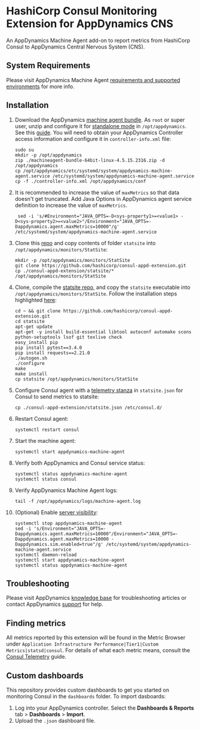 # HashiCorp Consul Monitoring Extension for AppDynamics CNS
An AppDynamics Machine Agent add-on to report metrics from HashiCorp Consul to AppDynamics Central Nervous System (CNS).

## System Requirements
Please visit AppDynamics Machine Agent [requirements and supported environments] for more info.

## Installation

 1. Download the AppDynamics [machine agent bundle]. As `root` or super user, unzip and configure it for [standalone mode] in `/opt/appdynamics`. See this [guide]. You will need to obtain your AppDynamics Controller access information and configure it in `controller-info.xml` file:

        sudo su
        mkdir -p /opt/appdynamics
        zip ./machineagent-bundle-64bit-linux-4.5.15.2316.zip -d /opt/appdynamics
        cp /opt/appdynamics/etc/systemd/system/appdynamics-machine-agent.service /etc/systemd/system/appdynamics-machine-agent.service
        cp -f ./controller-info.xml /opt/appdynamics/conf

 2. It is recommended to increase the value of `maxMetrics` so that data doesn't get truncated. Add Java Options in AppDynamics agent service definition to increase the value of `maxMetrics`.
 
         sed -i 's/#Environment="JAVA_OPTS=-D<sys-property1>=<value1> -D<sys-property2>=<value2>"/Environment="JAVA_OPTS=-Dappdynamics.agent.maxMetrics=10000"/g' /etc/systemd/system/appdynamics-machine-agent.service
 
 3. Clone this [repo] and copy contents of folder `statsite` into `/opt/appdynamics/monitors/StatSite`:
 
        mkdir -p /opt/appdynamics/monitors/StatSite
        git clone https://github.com/hashicorp/consul-appd-extension.git
        cp ./consul-appd-extension/statsite/* /opt/appdynamics/monitors/StatSite

 4. Clone, compile the [statsite repo], and copy the `statsite` executable into `/opt/appdynamics/monitors/StatSite`. Follow the installation steps highlighted [here]:
 
        cd ~ && git clone https://github.com/hashicorp/consul-appd-extension.git
        cd statsite
        apt-get update
        apt-get -y install build-essential libtool autoconf automake scons python-setuptools lsof git texlive check
        easy_install pip
        pip install pytest==3.4.0 
        pip install requests==2.21.0
        ./autogen.sh
        ./configure
        make
        make install
        cp statsite /opt/appdynamics/monitors/StatSite

 5. Configure Consul agent with a [telemetry stanza] in `statsite.json` for Consul to send metrics to statsite:

        cp ./consul-appd-extension/statsite.json /etc/consul.d/

 6. Restart Consul agent:

        systemctl restart consul

 7. Start the machine agent:
 
        systemctl start appdynamics-machine-agent

 8. Verify both AppDynamics and Consul service status:
       
        systemctl status appdynamics-machine-agent
        systemctl status consul

 9. Verify AppDynamics Machine Agent logs:
       
        tail -f /opt/appdynamics/logs/machine-agent.log

 10. (Optional) Enable [server visibility]:
       
       ```
       systemctl stop appdynamics-machine-agent
       sed -i 's/Environment="JAVA_OPTS=-Dappdynamics.agent.maxMetrics=10000"/Environment="JAVA_OPTS=-Dappdynamics.agent.maxMetrics=10000 -Dappdynamics.sim.enabled=true"/g' /etc/systemd/system/appdynamics-machine-agent.service
       systemctl daemon-reload
       systemctl start appdynamics-machine-agent
       systemctl status appdynamics-machine-agent
       ```


## Troubleshooting
Please visit AppDynamics [knowledge base] for troubleshooting articles or contact AppDynamics [support] for help.

## Finding metrics
All metrics reported by this extension will be found in the Metric Browser under `Application Infrastructure Performance|Tier1|Custom Metrics|statsd|consul`. For details of what each metric means, consult the [Consul Telemetry] guide.

## Custom dashboards
This repository provides custom dashboards to get you started on monitoring Consul in the `dashboards` folder. To import dasboards:

 1. Log into your AppDynamics controller. Select the **Dashboards & Reports** tab > **Dashboards** > **Import**.
 2. Upload the  `.json` dashboard file.
  

[requirements and supported environments]: https://docs.appdynamics.com/display/PRO45/Standalone+Machine+Agent+Requirements+and+Supported+Environments
[machine agent bundle]: https://download.appdynamics.com/download/#version=&apm=machine&os=&platform_admin_os=&appdynamics_cluster_os=&events=&eum=&page=1
[guide]: https://docs.appdynamics.com/display/PRO45/Linux+Install+Using+ZIP+with+Bundled+JRE
[repo]: https://github.com/hashicorp/consul-appd-extension
[standalone mode]: https://docs.appdynamics.com/display/PRO45/Configure+the+Standalone+Machine+Agent
[telemetry stanza]: https://www.consul.io/docs/agent/options.html#telemetry
[server visibility]: https://docs.appdynamics.com/display/PRO45/Enable+Server+Visibility
[consul telemetry]: https://www.consul.io/docs/agent/telemetry.html
[statsite repo]: https://github.com/statsite/statsite
[here]: https://github.com/statsite/statsite/blob/master/INSTALL.md
[knowledge base]: https://community.appdynamics.com/t5/Knowledge-Base/tkb-p/knowledge-base
[support]: https://www.appdynamics.com/support/

